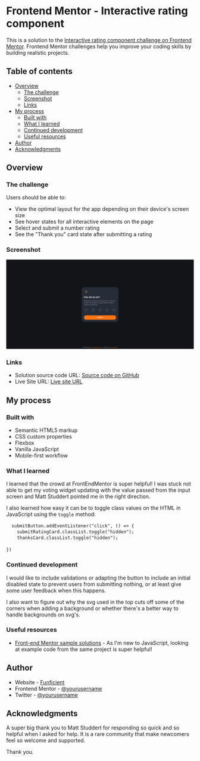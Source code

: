 # Frontend Mentor - Interactive rating component

This is a solution to the [Interactive rating component challenge on Frontend Mentor](https://www.frontendmentor.io/challenges/interactive-rating-component-koxpeBUmI). Frontend Mentor challenges help you improve your coding skills by building realistic projects.

## Table of contents

- [Overview](#overview)
  - [The challenge](#the-challenge)
  - [Screenshot](#screenshot)
  - [Links](#links)
- [My process](#my-process)
  - [Built with](#built-with)
  - [What I learned](#what-i-learned)
  - [Continued development](#continued-development)
  - [Useful resources](#useful-resources)
- [Author](#author)
- [Acknowledgments](#acknowledgments)

## Overview

### The challenge

Users should be able to:

- View the optimal layout for the app depending on their device's screen size
- See hover states for all interactive elements on the page
- Select and submit a number rating
- See the "Thank you" card state after submitting a rating

### Screenshot

![What the solution looks like](./images/fem-voting-component.gif)

### Links

- Solution source code URL: [Source code on GitHub](https://github.com/funficient/fem-rating-component)
- Live Site URL: [Live site URL](https://funficient.github.io/fem-rating-component/)

## My process

### Built with

- Semantic HTML5 markup
- CSS custom properties
- Flexbox
- Vanilla JavaScript
- Mobile-first workflow

### What I learned

I learned that the crowd at FrontEndMentor is super helpful! I was stuck not able to get my voting widget updating with the value passed from the input screen and Matt Studdert pointed me in the right direction.

I also learned how easy it can be to toggle class values on the HTML in JavaScript using the `toggle` method:

```
  submitButton.addEventListener("click", () => {
    submitRatingCard.classList.toggle("hidden");
    thanksCard.classList.toggle("hidden");

})
```

### Continued development

I would like to include validations or adapting the button to include an initial disabled state to prevent users from submitting nothing, or at least give some user feedback when this happens.

I also want to figure out why the svg used in the top cuts off some of the corners when adding a background or whether there's a better way to handle backgrounds on svg's.

### Useful resources

- [Front-end Mentor sample solutions](https://www.frontendmentor.io/solutions) - As I'm new to JavaScript, looking at example code from the same project is super helpful!

## Author

- Website - [Funficient](https://www.funficient.com)
- Frontend Mentor - [@yourusername](https://www.frontendmentor.io/profile/funficient)
- Twitter - [@yourusername](https://www.twitter.com/funficient)

## Acknowledgments

A super big thank you to Matt Studdert for responding so quick and so helpful when I asked for help. It is a rare community that make newcomers feel so welcome and supported.

Thank you.
